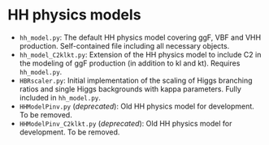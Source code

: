 # HH physics models

- `hh_model.py`: The default HH physics model covering ggF, VBF and VHH production. Self-contained file including all necessary objects.
- `hh_model_C2klkt.py`: Extension of the HH physics model to include C2 in the modeling of ggF production (in addition to kl and kt). Requires `hh_model.py`.
- `HBRscaler.py`: Initial implementation of the scaling of Higgs branching ratios and single Higgs backgrounds with kappa parameters. Fully included in `hh_model.py`.
- `HHModelPinv.py` (*deprecated*): Old HH physics model for development. To be removed.
- `HHModelPinv_C2klkt.py` (*deprecated*): Old HH physics model for development. To be removed.
